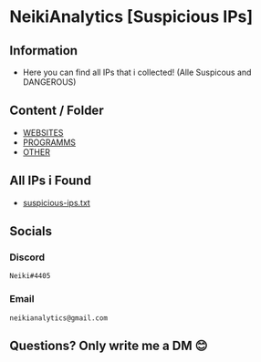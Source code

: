# NeikiAnalytics [Suspicious IPs]

## Information
- Here you can find all IPs that i collected! (Alle Suspicous and DANGEROUS)

## Content / Folder

- [WEBSITES](https://github.com/NeikiDev/NeikiAnalytics/tree/main/suspicious-ips/websites)
- [PROGRAMMS](https://github.com/NeikiDev/NeikiAnalytics/tree/main/suspicious-ips/programms)
- [OTHER](https://github.com/NeikiDev/NeikiAnalytics/tree/main/suspicious-ips/other)


## All IPs i Found
- [suspicious-ips.txt](https://github.com/NeikiDev/NeikiAnalytics/blob/main/suspicious-ips/suspicious-ips.txt)

## Socials

### Discord
```
Neiki#4405 
```

### Email
```
neikianalytics@gmail.com 
```

## Questions? Only write me a DM 😊